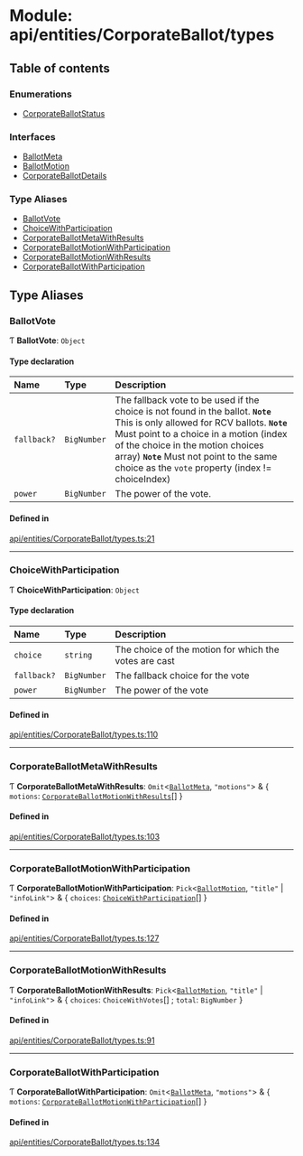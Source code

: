 # Module: api/entities/CorporateBallot/types

## Table of contents

### Enumerations

- [CorporateBallotStatus](../wiki/api.entities.CorporateBallot.types.CorporateBallotStatus)

### Interfaces

- [BallotMeta](../wiki/api.entities.CorporateBallot.types.BallotMeta)
- [BallotMotion](../wiki/api.entities.CorporateBallot.types.BallotMotion)
- [CorporateBallotDetails](../wiki/api.entities.CorporateBallot.types.CorporateBallotDetails)

### Type Aliases

- [BallotVote](../wiki/api.entities.CorporateBallot.types#ballotvote)
- [ChoiceWithParticipation](../wiki/api.entities.CorporateBallot.types#choicewithparticipation)
- [CorporateBallotMetaWithResults](../wiki/api.entities.CorporateBallot.types#corporateballotmetawithresults)
- [CorporateBallotMotionWithParticipation](../wiki/api.entities.CorporateBallot.types#corporateballotmotionwithparticipation)
- [CorporateBallotMotionWithResults](../wiki/api.entities.CorporateBallot.types#corporateballotmotionwithresults)
- [CorporateBallotWithParticipation](../wiki/api.entities.CorporateBallot.types#corporateballotwithparticipation)

## Type Aliases

### BallotVote

Ƭ **BallotVote**: `Object`

#### Type declaration

| Name | Type | Description |
| :------ | :------ | :------ |
| `fallback?` | `BigNumber` | The fallback vote to be used if the choice is not found in the ballot. **`Note`** This is only allowed for RCV ballots. **`Note`** Must point to a choice in a motion (index of the choice in the motion choices array) **`Note`** Must not point to the same choice as the `vote` property (index != choiceIndex) |
| `power` | `BigNumber` | The power of the vote. |

#### Defined in

[api/entities/CorporateBallot/types.ts:21](https://github.com/PolymeshAssociation/polymesh-sdk/blob/8a9e72221/src/api/entities/CorporateBallot/types.ts#L21)

___

### ChoiceWithParticipation

Ƭ **ChoiceWithParticipation**: `Object`

#### Type declaration

| Name | Type | Description |
| :------ | :------ | :------ |
| `choice` | `string` | The choice of the motion for which the votes are cast |
| `fallback?` | `BigNumber` | The fallback choice for the vote |
| `power` | `BigNumber` | The power of the vote |

#### Defined in

[api/entities/CorporateBallot/types.ts:110](https://github.com/PolymeshAssociation/polymesh-sdk/blob/8a9e72221/src/api/entities/CorporateBallot/types.ts#L110)

___

### CorporateBallotMetaWithResults

Ƭ **CorporateBallotMetaWithResults**: `Omit`\<[`BallotMeta`](../wiki/api.entities.CorporateBallot.types.BallotMeta), ``"motions"``\> & \{ `motions`: [`CorporateBallotMotionWithResults`](../wiki/api.entities.CorporateBallot.types#corporateballotmotionwithresults)[]  }

#### Defined in

[api/entities/CorporateBallot/types.ts:103](https://github.com/PolymeshAssociation/polymesh-sdk/blob/8a9e72221/src/api/entities/CorporateBallot/types.ts#L103)

___

### CorporateBallotMotionWithParticipation

Ƭ **CorporateBallotMotionWithParticipation**: `Pick`\<[`BallotMotion`](../wiki/api.entities.CorporateBallot.types.BallotMotion), ``"title"`` \| ``"infoLink"``\> & \{ `choices`: [`ChoiceWithParticipation`](../wiki/api.entities.CorporateBallot.types#choicewithparticipation)[]  }

#### Defined in

[api/entities/CorporateBallot/types.ts:127](https://github.com/PolymeshAssociation/polymesh-sdk/blob/8a9e72221/src/api/entities/CorporateBallot/types.ts#L127)

___

### CorporateBallotMotionWithResults

Ƭ **CorporateBallotMotionWithResults**: `Pick`\<[`BallotMotion`](../wiki/api.entities.CorporateBallot.types.BallotMotion), ``"title"`` \| ``"infoLink"``\> & \{ `choices`: `ChoiceWithVotes`[] ; `total`: `BigNumber`  }

#### Defined in

[api/entities/CorporateBallot/types.ts:91](https://github.com/PolymeshAssociation/polymesh-sdk/blob/8a9e72221/src/api/entities/CorporateBallot/types.ts#L91)

___

### CorporateBallotWithParticipation

Ƭ **CorporateBallotWithParticipation**: `Omit`\<[`BallotMeta`](../wiki/api.entities.CorporateBallot.types.BallotMeta), ``"motions"``\> & \{ `motions`: [`CorporateBallotMotionWithParticipation`](../wiki/api.entities.CorporateBallot.types#corporateballotmotionwithparticipation)[]  }

#### Defined in

[api/entities/CorporateBallot/types.ts:134](https://github.com/PolymeshAssociation/polymesh-sdk/blob/8a9e72221/src/api/entities/CorporateBallot/types.ts#L134)
